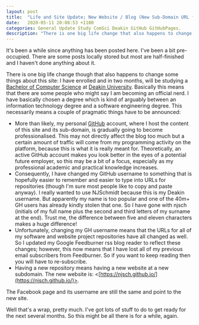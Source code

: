 ```yaml
---
layout: post
title:  "Life and Site Update; New Website / Blog (New Sub-Domain URL for Blog); Past Email Subscriptions no Longer Valid"
date:   2020-05-11 20:08:53 +1100
categories: General Update Study ComSci Deakin GitHub GitHubPages.
description: "There is one big life change that also happens to change some things about this site: I have enrolled and in two months, will be studying a Bachelor of..."
---
```


It's been a while since anything has been posted here.  I've been a bit pre-occupied.  There are some posts locally stored but most are half-finished and I haven't done anything about it.

There is one big life change though that also happens to change some things about this site: I have enrolled and in two months, will be studying a [Bachelor of Computer Science](https://apps.deakin.edu.au/current-students-courses/course.php?course=S306&version=1&keywords=&study_level=&area=) at [Deakin University](https://www.deakin.edu.au/).  Basically this means that there are some people who might say I am becoming an official nerd.  I have basically chosen a degree which is kind of arguably between an information technology degree and a software engineering degree.  This necessarily means a couple of pragmatic things have to be announced:

* More than likely, my personal [GitHub](https://github.com/) account, where I host the content of this site and its sub-domain, is gradually going to become professionalised.  This may not directly affect the blog too much but a certain amount of traffic will come from my programming activity on the platform, because this is what it is really meant for.  Theoretically, an active GitHub account makes you look better in the eyes of a potential future employer, so this may be a bit of a focus, especially as my professional academic and practical knowledge increases.
* Consequently, I have changed my GitHub username to something that is hopefully easier to remember and easier to type into URLs for repositories (though I'm sure most people like to copy and paste anyway).  I really wanted to use NJSchmidt because this is my Deakin username.  But apparently my name is too popular and one of the 40m+ GH users has already kindly stolen that one.  So I have gone with njsch (initials of my full name plus the second and third letters of my surname at the end).  Trust me, the difference between five and eleven characters makes a huge difference!
* Unfortunately, changing my GH username means that the URLs for all of my software and website project repositories have all changed as well.  So I updated my Google Feedburner rss blog reader to reflect these changes; however, this now means that I have lost all of my previous email subscribers from Feedburner.  So if you want to keep reading then you will have to re-subscribe.
* Having a new repository means having a new website at a new subdomain.  The new website is: <[https://njsch.github.io/](https://njsch.github.io/)>.

The Facebook page and its username are still the same and point to the new site.

Well that's a wrap, pretty much.  I've got lots of stuff to do to get ready for the next several months.  So this might be all there is for a while, again.	